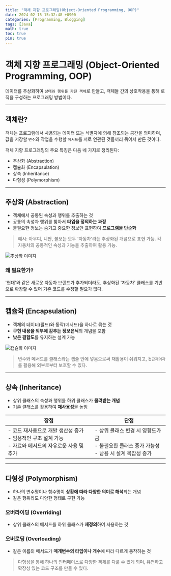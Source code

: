 ```yaml
---
title: "객체 지향 프로그래밍(Object-Oriented Programming, OOP)"
date: 2024-02-15 15:32:48 +0900
categories: [Programming, Blogging]
tags: [Java]
math: true
toc: true
pin: true
---
```


# 객체 지향 프로그래밍 (Object-Oriented Programming, OOP)

데이터를 추상화하여 `상태와 행위를 가진 객체`로 만들고, 객체들 간의 상호작용을 통해 로직을 구성하는 프로그래밍 방법이다.

---

## 객체란?

객체는 프로그램에서 사용되는 데이터 또는 식별자에 의해 참조되는 공간을 의미하며, 값을 저장할 `변수`와 작업을 수행할 `메서드`를 서로 연관된 것들끼리 묶어서 만든 것이다.

객체 지향 프로그래밍의 주요 특징은 다음 네 가지로 정리된다:

- 추상화 (Abstraction)
- 캡슐화 (Encapsulation)
- 상속 (Inheritance)
- 다형성 (Polymorphism)

---

## 추상화 (Abstraction)

- 객체에서 공통된 속성과 행위를 추출하는 것
- 공통의 속성과 행위를 찾아서 **타입을 정의하는 과정**
- 불필요한 정보는 숨기고 중요한 정보만 표현하여 **프로그램을 단순화**

> 예시: 아우디, 니싼, 볼보는 모두 '자동차'라는 추상화된 개념으로 표현 가능. 각 자동차의 공통적인 속성과 기능을 추출하여 활용 가능.

![추상화 이미지](https://jongminfire.dev/static/dd4744f231bd4383bd3d69fe2ee1e6f8/2d1ba/abstraction.png)

### **왜 필요한가?**

'현대'와 같은 새로운 자동차 브랜드가 추가되더라도, 추상화된 '자동차' 클래스를 기반으로 확장할 수 있어 기존 코드를 수정할 필요가 없다.

---

## 캡슐화 (Encapsulation)

- 객체의 데이터(필드)와 동작(메서드)을 하나로 묶는 것
- **구현 내용을 외부에 감추는 정보은닉**의 개념을 포함
- **낮은 결합도**를 유지하는 설계 가능

![캡슐화 이미지](https://jongminfire.dev/static/50f8201b61702c454c4452ceb38bd86b/d84f1/Encapsulation.png)

> 변수와 메서드를 클래스라는 캡슐 안에 넣음으로써 재활용이 쉬워지고, `접근제어자`를 활용해 외부로부터 보호할 수 있다.

---

## 상속 (Inheritance)

- 상위 클래스의 속성과 행위를 하위 클래스가 **물려받는 개념**
- 기존 클래스를 활용하여 **재사용성**을 높임

| 장점 | 단점 |
|------|------|
| - 코드 재사용으로 개발 생산성 증가 <br> - 범용적인 구조 설계 가능 <br> - 자료와 메서드의 자유로운 사용 및 추가 | - 상위 클래스 변경 시 영향도가 큼 <br> - 불필요한 클래스 증가 가능성 <br> - 남용 시 설계 복잡성 증가 |

---

## 다형성 (Polymorphism)

- 하나의 변수명이나 함수명이 **상황에 따라 다양한 의미로 해석**되는 개념
- 같은 행위라도 다양한 형태로 구현 가능

### 오버라이딩 (Overriding)
- 상위 클래스의 메서드를 하위 클래스가 **재정의**하여 사용하는 것

### 오버로딩 (Overloading)
- 같은 이름의 메서드가 **매개변수의 타입이나 개수**에 따라 다르게 동작하는 것

> 다형성을 통해 하나의 인터페이스로 다양한 객체를 다룰 수 있게 되며, 유연하고 확장성 있는 코드 구조를 만들 수 있다.
